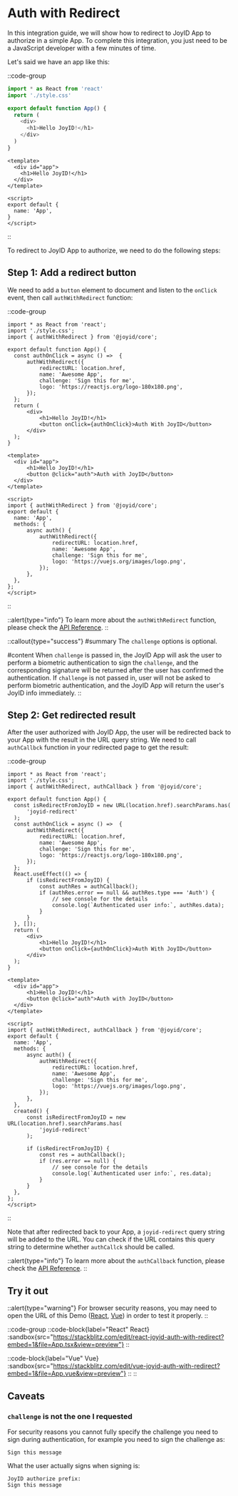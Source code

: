 # Auth with Redirect

In this integration guide, we will show how to redirect to JoyID App to authorize in a simple App. To complete this integration, you just need to be a JavaScript developer with a few minutes of time.

Let's said we have an app like this:

::code-group

```js [React]
import * as React from 'react'
import './style.css'

export default function App() {
  return (
    <div>
      <h1>Hello JoyID!</h1>
    </div>
  )
}
```

```vue [Vue]
<template>
  <div id="app">
    <h1>Hello JoyID!</h1>
  </div>
</template>

<script>
export default {
  name: 'App',
}
</script>
```

::

To redirect to JoyID App to authorize, we need to do the following steps:

## Step 1: Add a redirect button

We need to add a `button` element to document and listen to the `onClick` event, then call `authWithRedirect` function:

::code-group

```js{3, 6-13, 17} [React]
import * as React from 'react';
import './style.css';
import { authWithRedirect } from '@joyid/core';

export default function App() {
  const authOnClick = async () =>  {
      authWithRedirect({
          redirectURL: location.href,
          name: 'Awesome App',
          challenge: 'Sign this for me',
          logo: 'https://reactjs.org/logo-180x180.png',
      });
  };
  return (
      <div>
          <h1>Hello JoyID!</h1>
          <button onClick={authOnClick}>Auth With JoyID</button>
      </div>
  );
}
```

```vue{4, 8, 13-20} [Vue]
<template>
  <div id="app">
      <h1>Hello JoyID!</h1>
      <button @click="auth">Auth with JoyID</button>
  </div>
</template>

<script>
import { authWithRedirect } from '@joyid/core';
export default {
  name: 'App',
  methods: {
      async auth() {
          authWithRedirect({
              redirectURL: location.href,
              name: 'Awesome App',
              challenge: 'Sign this for me',
              logo: 'https://vuejs.org/images/logo.png',
          });
      },
  },
};
</script>
```

::

::alert{type="info"}
To learn more about the `authWithRedirect` function, please check the [API Reference](/api/core/auth-with-redirect).
::

::callout{type="success"}
#summary
The `challenge` options is optional.

#content
When `challenge` is passed in, the JoyID App will ask the user to perform a biometric authentication to sign the `challenge`, and the corresponding signature will be returned after the user has confirmed the authentication. If `challenge` is not passed in, user will not be asked to perform biometric authentication, and the JoyID App will return the user's JoyID info immediately.
::

## Step 2: Get redirected result

After the user authorized with JoyID App, the user will be redirected back to your App with the result in the URL query string. We need to call `authCallbck` function in your redirected page to get the result:

::code-group

```js{6-8, 17-25} [React]
import * as React from 'react';
import './style.css';
import { authWithRedirect, authCallback } from '@joyid/core';

export default function App() {
  const isRedirectFromJoyID = new URL(location.href).searchParams.has(
      'joyid-redirect'
  );
  const authOnClick = async () =>  {
      authWithRedirect({
          redirectURL: location.href,
          name: 'Awesome App',
          challenge: 'Sign this for me',
          logo: 'https://reactjs.org/logo-180x180.png',
      });
  };
  React.useEffect(() => {
      if (isRedirectFromJoyID) {
          const authRes = authCallback();
          if (authRes.error == null && authRes.type === 'Auth') {
              // see console for the details
              console.log(`Authenticated user info:`, authRes.data);
          }
      }
  }, []);
  return (
      <div>
          <h1>Hello JoyID!</h1>
          <button onClick={authOnClick}>Auth With JoyID</button>
      </div>
  );
}
```

```vue{9, 22-34} [Vue]
<template>
  <div id="app">
      <h1>Hello JoyID!</h1>
      <button @click="auth">Auth with JoyID</button>
  </div>
</template>

<script>
import { authWithRedirect, authCallback } from '@joyid/core';
export default {
  name: 'App',
  methods: {
      async auth() {
          authWithRedirect({
              redirectURL: location.href,
              name: 'Awesome App',
              challenge: 'Sign this for me',
              logo: 'https://vuejs.org/images/logo.png',
          });
      },
  },
  created() {
      const isRedirectFromJoyID = new URL(location.href).searchParams.has(
          'joyid-redirect'
      );

      if (isRedirectFromJoyID) {
          const res = authCallback();
          if (res.error == null) {
              // see console for the details
              console.log(`Authenticated user info:`, res.data);
          }
      }
  },
};
</script>
```

::

Note that after redirected back to your App, a `joyid-redirect` query string will be added to the URL. You can check if the URL contains this query string to determine whether `authCallck` should be called.

::alert{type="info"}
To learn more about the `authCallback` function, please check the [API Reference](/api/core/auth-callback).
::

## Try it out

::alert{type="warning"}
For browser security reasons, you may need to open the URL of this Demo ([React](https://react-joyid-auth-with-redirect.stackblitz.io), [Vue](https://vue-joyid-auth-with-redirect.stackblitz.io)) in order to test it properly.
::

::code-group
::code-block{label="React" React}
:sandbox{src="https://stackblitz.com/edit/react-joyid-auth-with-redirect?embed=1&file=App.tsx&view=preview"}
::

::code-block{label="Vue" Vue}
:sandbox{src="https://stackblitz.com/edit/vue-joyid-auth-with-redirect?embed=1&file=App.vue&view=preview"}
::
::

## Caveats

### `challenge` is not the one I requested

For security reasons you cannot fully specify the challenge you need to sign during authentication, for example you need to sign the challenge as:

```
Sign this message
```

What the user actually signs when signing is:

```
JoyID authorize prefix:
Sign this message
```
